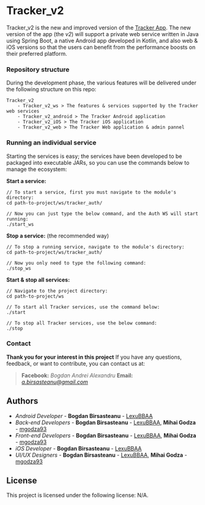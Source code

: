 # Tracker_v2

Tracker_v2 is the new and improved version of the [Tracker App](https://github.com/LexuBBAA/Tracker). The new version of the app (the _v2_) will support a private web service written in Java using Spring Boot, a native Android app developed in Kotlin, and also web & iOS versions so that the users can benefit from the performance boosts on their preferred platform.

### Repository structure

During the development phase, the various features will be delivered under the following structure on this repo:

```
Tracker_v2
	- Tracker_v2_ws > The features & services supported by the Tracker web services
	- Tracker_v2_android > The Tracker Android application
	- Tracker_v2_iOS > The Tracker iOS application
	- Tracker_v2_web > The Tracker Web application & admin pannel
```

### Running an individual service

Starting the services is easy; the services have been developed to be packaged into executable JARs, so you can use the commands below to manage the ecosystem:

**Start a service:**
```
// To start a service, first you must navigate to the module's directory:
cd path-to-project/ws/tracker_auth/

// Now you can just type the below command, and the Auth WS will start running:
./start_ws
```

**Stop a service:** (the recommended way)
```
// To stop a running service, navigate to the module's directory:
cd path-to-project/ws/tracker_auth/

// Now you only need to type the following command:
./stop_ws
```

**Start & stop all services:**
```
// Navigate to the project directory:
cd path-to-project/ws

// To start all Tracker services, use the command below:
./start

// To stop all Tracker services, use the below command:
./stop
```


### Contact
**Thank you for your interest in this project**
If you have any questions, feedback, or want to contribute, you can contact us at:
> **Facebook:** *Bogdan Andrei Alexandru*
> **Email:** *a.birsasteanu@gmail.com*


## Authors
* *Android Developer* - **Bogdan Birsasteanu** - [LexuBBAA](https://github.com/LexuBBAA/)
* *Back-end Developers* - **Bogdan Birsasteanu** - [LexuBBAA](https://github.com/LexuBBAA/), **Mihai Godza** - [mgodza93](https://github.com/mgodza93)
* *Front-end Developers* - **Bogdan Birsasteanu** - [LexuBBAA](https://github.com/LexuBBAA/), **Mihai Godza** - [mgodza93](https://github.com/mgodza93)
* *iOS Developer* - **Bogdan Birsasteanu** - [LexuBBAA](https://github.com/LexuBBAA/)
* *UI/UX Designers* - **Bogdan Birsasteanu** - [LexuBBAA](https://github.com/LexuBBAA/), **Mihai Godza** - [mgodza93](https://github.com/mgodza93)

## License

This project is licensed under the following license: N/A.
